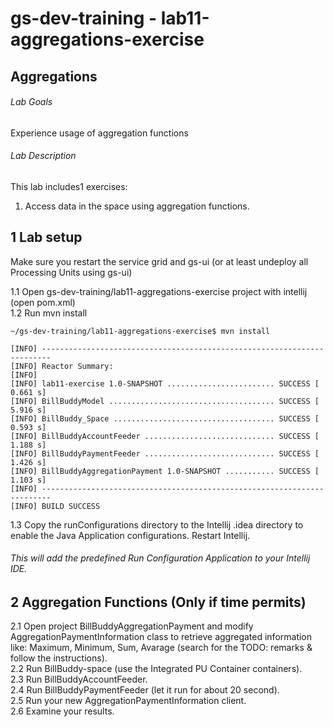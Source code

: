 # gs-dev-training - lab11-aggregations-exercise

##   Aggregations

###### Lab Goals
Experience usage of aggregation functions

###### Lab Description
This lab includes1 exercises:
1.	Access data in the space using aggregation functions.

## 1 Lab setup
Make sure you restart the service grid and gs-ui (or at least undeploy all Processing Units using gs-ui)
               
1.1 Open gs-dev-training/lab11-aggregations-exercise project with intellij (open pom.xml) <br />
1.2 Run mvn install

    ~/gs-dev-training/lab11-aggregations-exercise$ mvn install
    
    [INFO] ------------------------------------------------------------------------
    [INFO] Reactor Summary:
    [INFO] 
    [INFO] lab11-exercise 1.0-SNAPSHOT ........................ SUCCESS [  0.661 s]
    [INFO] BillBuddyModel ..................................... SUCCESS [  5.916 s]
    [INFO] BillBuddy_Space .................................... SUCCESS [  0.593 s]
    [INFO] BillBuddyAccountFeeder ............................. SUCCESS [  1.188 s]
    [INFO] BillBuddyPaymentFeeder ............................. SUCCESS [  1.426 s]
    [INFO] BillBuddyAggregationPayment 1.0-SNAPSHOT ........... SUCCESS [  1.103 s]
    [INFO] ------------------------------------------------------------------------
    [INFO] BUILD SUCCESS



1.3 Copy the runConfigurations directory to the Intellij .idea directory to enable the Java Application configurations. Restart Intellij.
###### This will add the predefined Run Configuration Application to your Intellij IDE.

## 2	Aggregation Functions (Only if time permits)
2.1	Open project BillBuddyAggregationPayment and modify 
        AggregationPaymentInformation class to retrieve aggregated information 
        like: Maximum, Minimum, Sum, Avarage 
        (search for the TODO: remarks & follow the instructions). <br />
2.2	Run BillBuddy-space (use the Integrated PU Container containers). <br />
2.3	Run BillBuddyAccountFeeder. <br />
2.4	Run BillBuddyPaymentFeeder (let it run for about 20 second). <br />
2.5	Run your new AggregationPaymentInformation client. <br />
2.6	Examine your results. <br />
